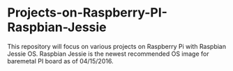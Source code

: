 # Projects-on-Raspberry-PI-Raspbian-Jessie
This repository will focus on various projects on Raspberry Pi with Raspbian Jessie OS. 
Raspbian Jessie is the newest recommended OS image for baremetal PI board as of 04/15/2016. 
